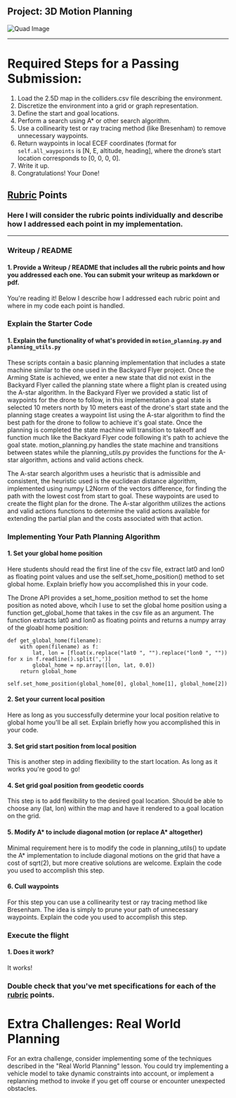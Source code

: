 ## Project: 3D Motion Planning
![Quad Image](./misc/enroute.png)

---


# Required Steps for a Passing Submission:
1. Load the 2.5D map in the colliders.csv file describing the environment.
2. Discretize the environment into a grid or graph representation.
3. Define the start and goal locations.
4. Perform a search using A* or other search algorithm.
5. Use a collinearity test or ray tracing method (like Bresenham) to remove unnecessary waypoints.
6. Return waypoints in local ECEF coordinates (format for `self.all_waypoints` is [N, E, altitude, heading], where the drone’s start location corresponds to [0, 0, 0, 0].
7. Write it up.
8. Congratulations!  Your Done!

## [Rubric](https://review.udacity.com/#!/rubrics/1534/view) Points
### Here I will consider the rubric points individually and describe how I addressed each point in my implementation.  

---
### Writeup / README

#### 1. Provide a Writeup / README that includes all the rubric points and how you addressed each one.  You can submit your writeup as markdown or pdf.  

You're reading it! Below I describe how I addressed each rubric point and where in my code each point is handled.

### Explain the Starter Code

#### 1. Explain the functionality of what's provided in `motion_planning.py` and `planning_utils.py`
These scripts contain a basic planning implementation that includes a state machine similar to the one used in the Backyard Flyer project. Once the Arming State is achieved, we enter a new state that did not exist in the Backyard Flyer called the planning state where a flight plan is created using the A-star algorithm.  In the Backyard Flyer we provided a static list of waypoints for the drone to follow, in this implementation a goal state is selected 10 meters north by 10 meters east of the drone's start state and the planning stage creates a waypoint list using the A-star algorithm to find the best path for the drone to follow to achieve it's goal state.  Once the planning is completed the state machine will transition to takeoff and function much like the Backyard Flyer code following it's path to achieve the goal state. motion_planning.py handles the state machine and transitions between states while the planning_utils.py provides the functions for the A-star algorithm, actions and valid actions check.

The A-star search algorithm uses a heuristic that is admissible and consistent, the heuristic used is the euclidean distance algorithm, implemented using numpy L2Norm of the vectors difference, for finding the path with the lowest cost from start to goal.  These waypoints are used to create the flight plan for the drone.  The A-star algorithm utilizes the actions and valid actions functions to determine the valid actions available for extending the partial plan and the costs associated with that action.

### Implementing Your Path Planning Algorithm

#### 1. Set your global home position
Here students should read the first line of the csv file, extract lat0 and lon0 as floating point values and use the self.set_home_position() method to set global home. Explain briefly how you accomplished this in your code.

The Drone API provides a set_home_position method to set the home position as noted above, whcih I use to set the global home position using a function get_global_home that takes in the csv file as an argument.  The function extracts lat0 and lon0 as floating points and returns a numpy array of the gloabl home position:

```
def get_global_home(filename):
    with open(filename) as f:
        lat, lon = [float(x.replace("lat0 ", "").replace("lon0 ", "")) for x in f.readline().split(',')]
        global_home = np.array([lon, lat, 0.0])
    return global_home
```

```
self.set_home_position(global_home[0], global_home[1], global_home[2])
```

#### 2. Set your current local position
Here as long as you successfully determine your local position relative to global home you'll be all set. Explain briefly how you accomplished this in your code. 

#### 3. Set grid start position from local position
This is another step in adding flexibility to the start location. As long as it works you're good to go!

#### 4. Set grid goal position from geodetic coords
This step is to add flexibility to the desired goal location. Should be able to choose any (lat, lon) within the map and have it rendered to a goal location on the grid.

#### 5. Modify A* to include diagonal motion (or replace A* altogether)
Minimal requirement here is to modify the code in planning_utils() to update the A* implementation to include diagonal motions on the grid that have a cost of sqrt(2), but more creative solutions are welcome. Explain the code you used to accomplish this step.

#### 6. Cull waypoints 
For this step you can use a collinearity test or ray tracing method like Bresenham. The idea is simply to prune your path of unnecessary waypoints. Explain the code you used to accomplish this step.



### Execute the flight
#### 1. Does it work?
It works!

### Double check that you've met specifications for each of the [rubric](https://review.udacity.com/#!/rubrics/1534/view) points.
  
# Extra Challenges: Real World Planning

For an extra challenge, consider implementing some of the techniques described in the "Real World Planning" lesson. You could try implementing a vehicle model to take dynamic constraints into account, or implement a replanning method to invoke if you get off course or encounter unexpected obstacles.


